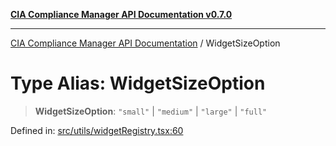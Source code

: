 [**CIA Compliance Manager API Documentation v0.7.0**](../README.md)

***

[CIA Compliance Manager API Documentation](../globals.md) / WidgetSizeOption

# Type Alias: WidgetSizeOption

> **WidgetSizeOption**: `"small"` \| `"medium"` \| `"large"` \| `"full"`

Defined in: [src/utils/widgetRegistry.tsx:60](https://github.com/Hack23/cia-compliance-manager/blob/main/src/utils/widgetRegistry.tsx#L60)
